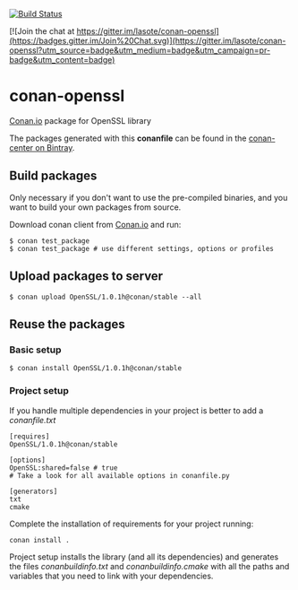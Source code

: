 [![Build Status](https://travis-ci.org/lasote/conan-openssl.svg?branch=master)](https://travis-ci.org/lasote/conan-openssl)

[![Join the chat at https://gitter.im/lasote/conan-openssl](https://badges.gitter.im/Join%20Chat.svg)](https://gitter.im/lasote/conan-openssl?utm_source=badge&utm_medium=badge&utm_campaign=pr-badge&utm_content=badge)



# conan-openssl

[Conan.io](https://conan.io) package for OpenSSL library

The packages generated with this **conanfile** can be found in the [conan-center on Bintray](https://bintray.com/conan/conan-center).

## Build packages

Only necessary if you don't want to use the pre-compiled binaries, and you want to build your own packages from source.

Download conan client from [Conan.io](https://conan.io) and run:

    $ conan test_package
    $ conan test_package # use different settings, options or profiles 
    
## Upload packages to server

    $ conan upload OpenSSL/1.0.1h@conan/stable --all
    
## Reuse the packages

### Basic setup

    $ conan install OpenSSL/1.0.1h@conan/stable
    
### Project setup

If you handle multiple dependencies in your project is better to add a *conanfile.txt*
    
    [requires]
    OpenSSL/1.0.1h@conan/stable

    [options]
    OpenSSL:shared=false # true
    # Take a look for all available options in conanfile.py
    
    [generators]
    txt
    cmake

Complete the installation of requirements for your project running:

    conan install .

Project setup installs the library (and all its dependencies) and generates the files *conanbuildinfo.txt* and *conanbuildinfo.cmake* with all the paths and variables that you need to link with your dependencies.
